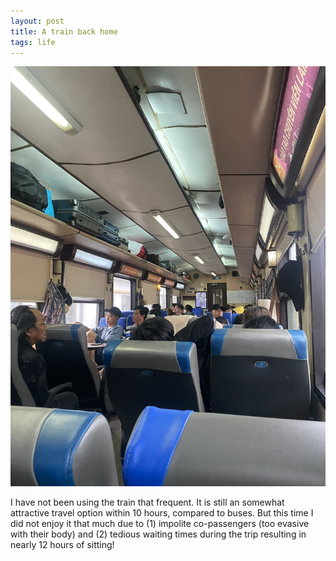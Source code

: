 ```yaml
---
layout: post
title: A train back home
tags: life
---
```


![On the train from Sai Gon to Khanh Hoa](/assets/train-sg-kh.jpg)

I have not been using the train that frequent. It is still an somewhat attractive travel option within 10 hours, compared to buses. But this time I did not enjoy it that much due to (1) impolite co-passengers (too evasive with their body) and (2) tedious waiting times during the trip resulting in nearly 12 hours of sitting!